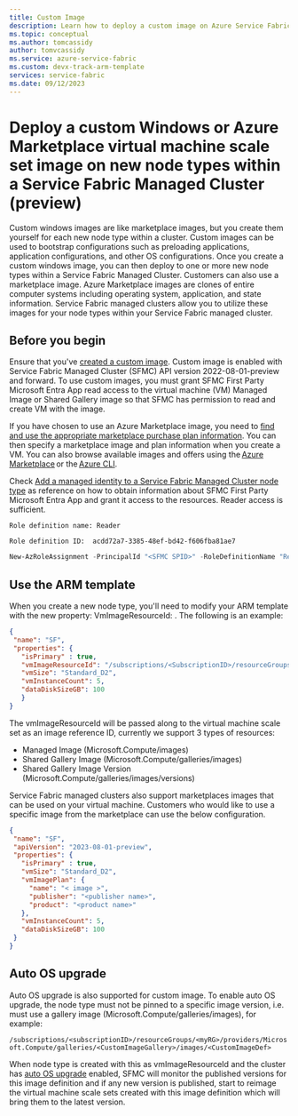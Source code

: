 ```yaml
---
title: Custom Image
description: Learn how to deploy a custom image on Azure Service Fabric clusters (SFMC).
ms.topic: conceptual
ms.author: tomcassidy
author: tomvcassidy
ms.service: azure-service-fabric
ms.custom: devx-track-arm-template
services: service-fabric
ms.date: 09/12/2023
---
```


# Deploy a custom Windows or Azure Marketplace virtual machine scale set image on new node types within a Service Fabric Managed Cluster (preview)

Custom windows images are like marketplace images, but you create them yourself for each new node type within a cluster. Custom images can be used to bootstrap configurations such as preloading applications, application configurations, and other OS configurations. Once you create a custom windows image, you can then deploy to one or more new node types within a Service Fabric Managed Cluster. Customers can also use a marketplace image. Azure Marketplace images are clones of entire computer systems including operating system, application, and state information. Service Fabric managed clusters allow you to utilize these images for your node types within your Service Fabric managed cluster.

## Before you begin
Ensure that you've [created a custom image](../virtual-machines/linux/tutorial-custom-images.md).
Custom image is enabled with Service Fabric Managed Cluster (SFMC) API version 2022-08-01-preview and forward. To use custom images, you must grant SFMC First Party Microsoft Entra App read access to the virtual machine (VM) Managed Image or Shared Gallery image so that SFMC has permission to read and create VM with the image.

If you have chosen to use an Azure Marketplace image, you need to [find and use the appropriate marketplace purchase plan information](../virtual-machines/windows/cli-ps-findimage.md). You can then specify a marketplace image and plan information when you create a VM. You can also browse available images and offers using the [Azure Marketplace](https://azuremarketplace.microsoft.com) or the [Azure CLI](../virtual-machines/linux/cli-ps-findimage.md).

Check [Add a managed identity to a Service Fabric Managed Cluster node type](how-to-managed-identity-managed-cluster-virtual-machine-scale-sets.md#prerequisites) as reference on how to obtain information about SFMC First Party Microsoft Entra App and grant it access to the resources. Reader access is sufficient.
 
`Role definition name: Reader`

`Role definition ID:  acdd72a7-3385-48ef-bd42-f606fba81ae7`

```powershell 
New-AzRoleAssignment -PrincipalId "<SFMC SPID>" -RoleDefinitionName "Reader" -Scope "/subscriptions/<subscriptionId>/resourceGroups/<resourceGroupName>/providers/Microsoft.Compute/galleries/<galleryName>"
```

## Use the ARM template

When you create a new node type, you'll need to modify your ARM template with the new property: VmImageResourceId: <Image name>.  The following is an example:

 ```JSON 
 {
  "name": "SF",
  "properties": {
    "isPrimary" : true,
    "vmImageResourceId": "/subscriptions/<SubscriptionID>/resourceGroups/<myRG>/providers/Microsoft.Compute/images/<MyCustomImage>",
    "vmSize": "Standard_D2",
    "vmInstanceCount": 5,
    "dataDiskSizeGB": 100
    }
}
```
 
The vmImageResourceId will be passed along to the virtual machine scale set as an image reference ID, currently we support 3 types of resources:

- Managed Image (Microsoft.Compute/images)
- Shared Gallery Image (Microsoft.Compute/galleries/images)
- Shared Gallery Image Version (Microsoft.Compute/galleries/images/versions)

Service Fabric managed clusters also support marketplaces images that can be used on your virtual machine. Customers who would like to use a specific image from the marketplace can use the below configuration.

 ```JSON 
 { 
  "name": "SF", 
  "apiVersion": "2023-08-01-preview", 
  "properties": { 
    "isPrimary" : true, 
    "vmSize": "Standard_D2", 
    "vmImagePlan": { 
      "name": "< image >", 
      "publisher": "<publisher name>", 
      "product": "<product name>" 
    }, 
    "vmInstanceCount": 5, 
    "dataDiskSizeGB": 100 
  }
 } 
 ```

## Auto OS upgrade

Auto OS upgrade is also supported for custom image. To enable auto OS upgrade, the node type must not be pinned to a specific image version, i.e. must use a gallery image (Microsoft.Compute/galleries/images), for example:

`/subscriptions/<subscriptionID>/resourceGroups/<myRG>/providers/Microsoft.Compute/galleries/<CustomImageGallery>/images/<CustomImageDef>`

When node type is created with this as vmImageResourceId and the cluster has [auto OS upgrade](how-to-managed-cluster-upgrades.md) enabled, SFMC will monitor the published versions for this image definition and if any new version is published, start to reimage the virtual machine scale sets created with this image definition which will bring them to the latest version.
 
